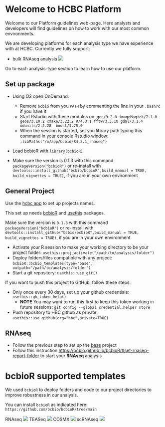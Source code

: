 # Welcome to HCBC Platform

Welcome to our Platform guidelines web-page. Here analysts and developers will find guidelines on how to work with our most common environments.

We are developing platforms for each analysis type we have experience with at HCBC. Currently we fully support:

- bulk RNAseq analysis ![](https://img.shields.io/badge/status-beta-blue)

Go to each analysis-type section to learn how to use our platform.

## Set up package

* Using O2 open OnDemand: 
    * Remove `bcbio` from you `PATH` by commenting the line in your `.bashrc` if you have it
    * Start Rstudio with these modules on: `gcc/9.2.0 imageMagick/7.1.0 geos/3.10.2 cmake/3.22.2 R/4.3.1 fftw/3.3.10 gdal/3.1.4 udunits/2.2.28  boost/1.75.0`
    * When the session is started, set you library path typing this command in your console Rstudio window:  `.libPaths("/n/app/bcbio/R4.3.1_rnaseq")`

* Load bcbioR with `library(bcbioR)`
* Make sure the version is 0.1.3 with this command `packageVersion("bcbioR")` or re-install with `devtools::install_github("bcbio/bcbioR",build_manual = TRUE, build_vignettes = TRUE)`, if you are in your own environment

## General Project

Use the [hcbc app](https://hcbc.connect.hms.harvard.edu/content/8cd62872-0ec9-4905-8920-c745d2375758) to set up projects names.

This set up needs [bcbioR](https://github.com/bcbio/bcbioR) and [usethis](https://usethis.r-lib.org) packages.

Make sure the version is `0.1.3` with this command `packageVersion("bcbioR")` or re-install with `devtools::install_github("bcbio/bcbioR",build_manual = TRUE, build_vignettes = TRUE)`, if you are in your own environment

* Activate your R session to make your working directory to be your project folder: `usethis::proj_activate("/path/to/analysis/folder")`
* Deploy folders/files compatible with any project: `bcbioR::bcbio_templates(type="base", outpath="/path/to/analysis/folder")`
* Start a git repository: `usethis::use_git()`

If you want to push this project to GitHub, follow these steps:

* Only once every 30 days, set up your github credentials: `usethis::gh_token_help()`
  * **NOTE** You may want to run this first to keep this token working in future sessions: `git config --global credential.helper store`
* Push repository to HBC github as private: `usethis::use_github(org="hbc",private=TRUE)`

## RNAseq

* Follow the previous step to set up the [base](#general-project) project
* Follow this instruction https://bcbio.github.io/bcbioR/#set-rnaseq-report-folder to start your **RNAseq** analysis

# bcbioR supported templates

We used `bcbioR` to deploy folders and code to our project directories to improve robustness in our analysis.

You can install `bcbioR` as indicated here: `https://github.com/bcbio/bcbioR/tree/main`

RNAseq ![](https://img.shields.io/badge/status-alpha-blue)
TEASeq ![](https://img.shields.io/badge/status-concept-yellow)
COSMX ![](https://img.shields.io/badge/status-concept-yellow)
scRNAseq ![](https://img.shields.io/badge/status-concept-yellow)

